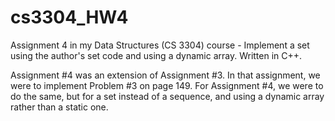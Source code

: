 # cs3304_HW4
Assignment 4 in my Data Structures (CS 3304) course - Implement a set using the author's set code and using a dynamic array.  Written in C++. 

Assignment #4 was an extension of Assignment #3.  In that assignment, we were to implement Problem #3 on page 149.
For Assignment #4, we were to do the same, but for a set instead of a sequence, and using a dynamic array rather than a static one.
